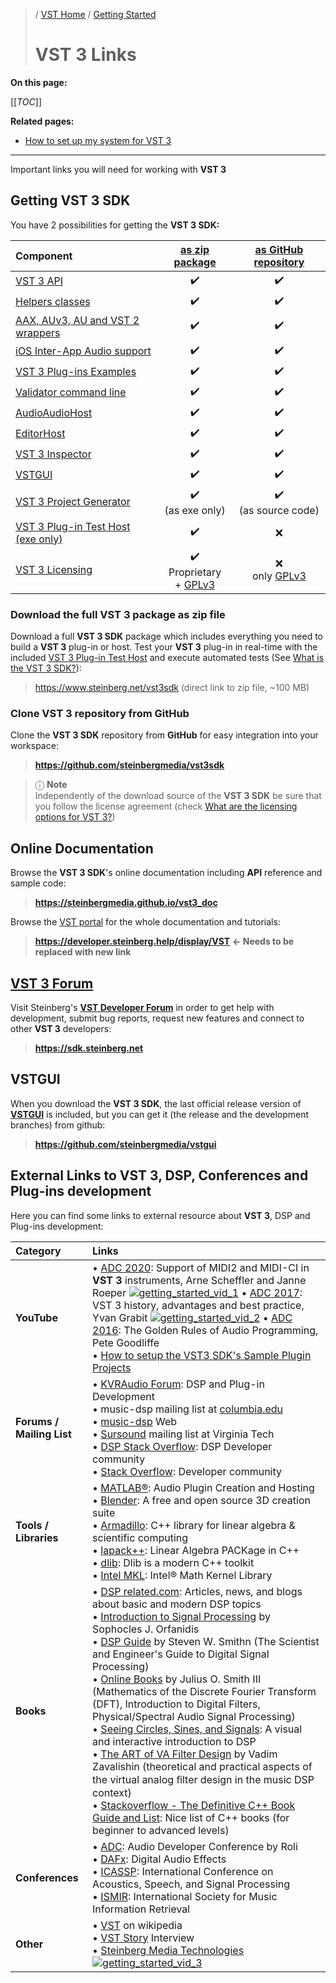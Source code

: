 >/ [VST Home](../) / [Getting Started](Index.md)
>
># VST 3 Links

**On this page:**

[[_TOC_]]

**Related pages:**

- [How to set up my system for VST 3](How+to+setup+my+system.md)

---

Important links you will need for working with **VST 3**

## Getting VST 3 SDK

You have 2 possibilities for getting the **VST 3 SDK:**

| Component | [as zip package](#download-the-full-vst-3-package-as-zip-file) | [as GitHub repository](#clone-vst-3-repository-from-github) |
| :- | :-: | :-: |
| [VST 3 API](../Technical+Documentation/API+Documentation/Index.md) | ✔️ | ✔️ |
| [Helpers classes](../What+is+the+VST+3+SDK/Index.md) | ✔️ | ✔️ |
| [AAX, AUv3, AU and VST 2 wrappers](../What+is+the+VST+3+SDK/Wrappers/Index.md) | ✔️ | ✔️ |
| [iOS Inter-App Audio support](../What+is+the+VST+3+SDK/iOS+Inter-App+Audio+support.md) | ✔️ | ✔️ |
| [VST 3 Plug-ins Examples](../What+is+the+VST+3+SDK/Plug-in+Examples.md) | ✔️ | ✔️ |
| [Validator command line](../What+is+the+VST+3+SDK/Index.md#validator-command-line) | ✔️ | ✔️ |
| [AudioAudioHost](../What+is+the+VST+3+SDK/Index.md#audiohost) | ✔️ | ✔️ |
| [EditorHost](../What+is+the+VST+3+SDK/Index.md#editorhost) | ✔️ | ✔️ |
| [VST 3 Inspector](../What+is+the+VST+3+SDK/Index.md#vst3-inspector) | ✔️ | ✔️ |
| [VSTGUI](../What+is+the+VST+3+SDK/VSTGUI.md) | ✔️ | ✔️ |
| [VST 3 Project Generator](../What+is+the+VST+3+SDK/Project+Generator.md) | ✔️<br>(as exe only) | ✔️<br>(as source code) |
| [VST 3 Plug-in Test Host (exe only)](../What+is+the+VST+3+SDK/Plug-in+Test+Host.md) | ✔️ | ❌ |
| [VST 3 Licensing](../VST+3+Licensing/Index.md) | ✔️<br>Proprietary<br>+ [GPLv3](https://www.gnu.org/licenses/gpl-3.0.en.html) | ❌<br>only [GPLv3](https://www.gnu.org/licenses/gpl-3.0.en.html) |

### Download the full VST 3 package as zip file

Download a full **VST 3 SDK** package which includes everything you need to build a **VST 3** plug-in or host. Test your **VST 3** plug-in in real-time with the included [VST 3 Plug-in Test Host](../What+is+the+VST+3+SDK/Plug-in+Test+Host.md) and execute automated tests (See [What is the VST 3 SDK?](../What+is+the+VST+3+SDK/Index.md)):

><https://www.steinberg.net/vst3sdk> (direct link to zip file, ~100 MB)

### Clone VST 3 repository from GitHub

Clone the **VST 3 SDK** repository from **GitHub** for easy integration into your workspace:

>**<https://github.com/steinbergmedia/vst3sdk>**

>ⓘ **Note**\
>Independently of the download source of the **VST 3 SDK** be sure that you follow the license agreement (check [What are the licensing options for VST 3?](../VST+3+Licensing/What+are+the+licensing+options.md))

## Online Documentation

Browse the **VST 3 SDK**'s online documentation including **API** reference and sample code:

>**<https://steinbergmedia.github.io/vst3_doc>**

Browse the [VST portal](../) for the whole documentation and tutorials:

>**<https://developer.steinberg.help/display/VST>** **<- Needs to be replaced with new link**

## [VST 3 Forum](https://forums.steinberg.net/c/developer/103)
Visit Steinberg's **[VST Developer Forum](https://forums.steinberg.net/c/developer/103/none)** in order to get help with development, submit bug reports, request new features and connect to other **VST 3** developers:

>**<https://sdk.steinberg.net>**

## VSTGUI

When you download the **VST 3 SDK**, the last official release version of **[VSTGUI](../What+is+the+VST+3+SDK/VSTGUI.md)** is included, but you can get it (the release and the development branches) from github:

>**<https://github.com/steinbergmedia/vstgui>**

## External Links to VST 3, DSP, Conferences and Plug-ins development

Here you can find some links to external resource about **VST 3**, DSP and Plug-ins development:

| Category | Links |
| :-       | :-    |
| **YouTube** | • [ADC 2020](https://www.youtube.com/watch?v=zXnHaoN2Cig): Support of MIDI2 and MIDI-CI in **VST 3** instruments, Arne Scheffler and Janne Roeper [![getting_started_vid_1](https://i.ytimg.com/vi/zXnHaoN2Cig/maxresdefault.jpg)](https://www.youtube.com/watch?v=zXnHaoN2Cig) • [ADC 2017](https://www.youtube.com/watch?v=0QBWXC8KNz0): VST 3 history, advantages and best practice, Yvan Grabit [![getting_started_vid_2](https://i.ytimg.com/vi/0QBWXC8KNz0/maxresdefault.jpg)](https://www.youtube.com/watch?v=0QBWXC8KNz0) • [ADC 2016](https://www.youtube.com/watch?v=SJXGSJ6Zoro): The Golden Rules of Audio Programming, Pete Goodliffe<br> • [How to setup the VST3 SDK's Sample Plugin Projects](https://www.youtube.com/watch?v=004zcWwgi1A) |
| **Forums / Mailing List** | • [KVRAudio Forum](https://www.kvraudio.com/forum/viewforum.php?f=33): DSP and Plug-in Development<br> • music-dsp mailing list at [columbia.edu](https://www.columbia.edu/)<br> • [music-dsp](https://www.musicdsp.org/en/latest/) Web<br> • [Sursound](https://mail.music.vt.edu/mailman/listinfo/sursound) mailing list at Virginia Tech<br> • [DSP Stack Overflow](https://dsp.stackexchange.com/): DSP Developer community<br> • [Stack Overflow](https://stackoverflow.com/): Developer community |
| **Tools / Libraries** | • [MATLAB®](https://www.mathworks.com/help/audio/digital-audio-workstation-daw-plug-in-creation.html): Audio Plugin Creation and Hosting<br> • [Blender](https://www.blender.org/): A free and open source 3D creation suite<br> • [Armadillo](http://arma.sourceforge.net/): C++ library for linear algebra & scientific computing<br> • [lapack++](https://math.nist.gov/lapack++/): Linear Algebra PACKage in C++<br> • [dlib](http://dlib.net/): Dlib is a modern C++ toolkit<br> • [Intel MKL](https://www.intel.com/content/www/us/en/developer/tools/oneapi/onemkl.html): Intel® Math Kernel Library |
| **Books**	| • [DSP related.com](https://www.dsprelated.com/): Articles, news, and blogs about basic and modern DSP topics<br> • [Introduction to Signal Processing](#download-the-full-vst-3-package-as-zip-file) by Sophocles J. Orfanidis<br> • [DSP Guide](http://www.dspguide.com/whatdsp.htm) by Steven W. Smithn (The Scientist and Engineer's Guide to Digital Signal Processing)<br> • [Online Books](https://ccrma.stanford.edu/~jos/) by Julius O. Smith III (Mathematics of the Discrete Fourier Transform (DFT), Introduction to Digital Filters, Physical/Spectral Audio Signal Processing)<br> • [Seeing Circles, Sines, and Signals](https://jackschaedler.github.io/circles-sines-signals/): A visual and interactive introduction to DSP<br> • [The ART of VA Filter Design](https://www.native-instruments.com/fileadmin/ni_media/downloads/pdf/VAFilterDesign_2.1.0.pdf) by Vadim Zavalishin (theoretical and practical aspects of the virtual analog ﬁlter design in the music DSP context)<br> • [Stackoverflow - The Definitive C++ Book Guide and List](https://stackoverflow.com/questions/388242/the-definitive-c-book-guide-and-list): Nice list of C++ books (for beginner to advanced levels) |
| **Conferences** | • [ADC](https://audio.dev/): Audio Developer Conference by Roli<br> • [DAFx](http://www.dafx.de/): Digital Audio Effects<br> • [ICASSP](https://www.ieee.org/conferences/index.html): International Conference on Acoustics, Speech, and Signal Processing<br> • [ISMIR](https://www.ismir.net/): International Society for Music Information Retrieval |
| **Other** | • [VST](https://en.wikipedia.org/wiki/Virtual_Studio_Technology) on wikipedia<br> • [VST Story](https://www.steinberg.net/de/stories/) Interview<br> • [Steinberg Media Technologies](https://www.steinberg.net/de/) [![getting_started_vid_3](https://i.ytimg.com/vi/nc8I36RI4Y4/maxresdefault.jpg)](https://www.youtube.com/watch?v=nc8I36RI4Y4&feature=emb_title) |
